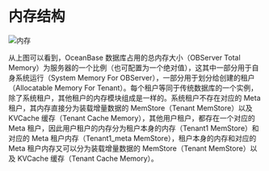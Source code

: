 # 内存结构

![内存](https://obbusiness-private.oss-cn-shanghai.aliyuncs.com/doc/img/observer-enterprise/V4.1.0/reference/memory-management/memory-structure.png)

从上图可以看到，OceanBase 数据库占用的总内存大小（OBServer Total Memory）为服务器的一个比例（也可配置为一个绝对值），这其中一部分用于自身系统运行（System Memory For OBServer），一部分用于划分给创建的租户（Allocatable Memory For Tenant）。每个租户等同于传统数据库的一个实例，除了系统租户，其他租户的内存模块组成是一样的。系统租户不存在对应的 Meta 租户，其内存直接分为装载增量数据的 MemStore（Tenant MemStore）以及 KVCache 缓存（Tenant Cache Memory），其他用户租户，都存在一个对应的 Meta 租户，因此用户租户的内存分为租户本身的内存（Tenant1 MemStore）和对应的 Meta 租户内存（Tenant1_meta MemStore），租户本身的内存和对应的 Meta 租户内存又可以分为装载增量数据的 MemStore（Tenant MemStore）以及 KVCache 缓存（Tenant Cache Memory）。
